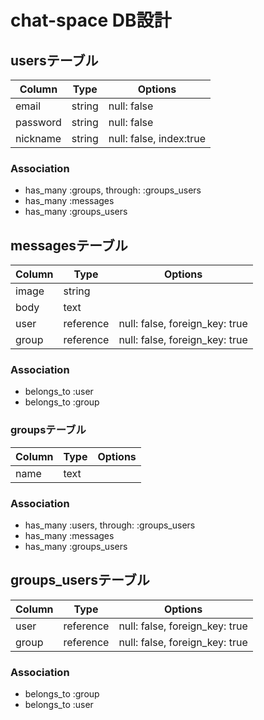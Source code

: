 
# chat-space  DB設計
## usersテーブル
|Column|Type|Options|
|------|----|-------|
|email|string|null: false|
|password|string|null: false|
|nickname|string|null: false,  index:true|
### Association
- has_many :groups, through: :groups_users
- has_many :messages
- has_many :groups_users

## messagesテーブル
|Column|Type|Options|
|------|----|-------|
|image|string||
|body|text||
|user|reference|null: false, foreign_key: true|
|group|reference|null: false, foreign_key: true|
### Association
- belongs_to :user
- belongs_to :group

### groupsテーブル
|Column|Type|Options|
|------|----|-------|
|name|text||
### Association
- has_many :users, through: :groups_users
- has_many :messages
- has_many :groups_users


## groups_usersテーブル

|Column|Type|Options|
|------|----|-------|
|user|reference|null: false, foreign_key: true|
|group|reference|null: false, foreign_key: true|

### Association
- belongs_to :group
- belongs_to :user